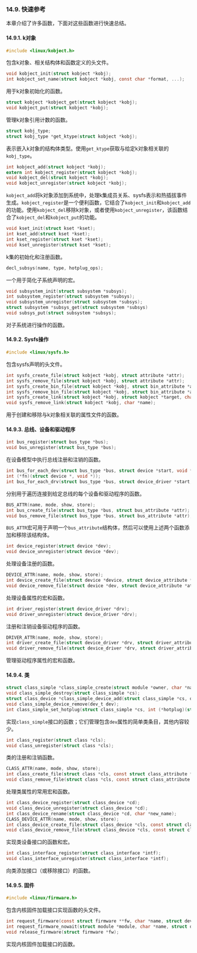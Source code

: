 ### 14.9. 快速参考
本章介绍了许多函数，下面对这些函数进行快速总结。
#### 14.9.1. k对象
```c
#include <linux/kobject.h>
```
包含k对象、相关结构体和函数定义的头文件。
```c
void kobject_init(struct kobject *kobj);
int kobject_set_name(struct kobject *kobj, const char *format, ...);
```
用于k对象初始化的函数。
```c
struct kobject *kobject_get(struct kobject *kobj);
void kobject_put(struct kobject *kobj);
```
管理k对象引用计数的函数。
```c
struct kobj_type;
struct kobj_type *get_ktype(struct kobject *kobj);
```
表示嵌入k对象的结构体类型。使用`get_ktype`获取与给定k对象相关联的`kobj_type`。
```c
int kobject_add(struct kobject *kobj);
extern int kobject_register(struct kobject *kobj);
void kobject_del(struct kobject *kobj);
void kobject_unregister(struct kobject *kobj);
```
`kobject_add`将k对象添加到系统中，处理k集成员关系、sysfs表示和热插拔事件生成。`kobject_register`是一个便利函数，它结合了`kobject_init`和`kobject_add`的功能。使用`kobject_del`移除k对象，或者使用`kobject_unregister`，该函数结合了`kobject_del`和`kobject_put`的功能。
```c
void kset_init(struct kset *kset);
int kset_add(struct kset *kset);
int kset_register(struct kset *kset);
void kset_unregister(struct kset *kset);
```
k集的初始化和注册函数。
```c
decl_subsys(name, type, hotplug_ops);
```
一个用于简化子系统声明的宏。
```c
void subsystem_init(struct subsystem *subsys);
int subsystem_register(struct subsystem *subsys);
void subsystem_unregister(struct subsystem *subsys);
struct subsystem *subsys_get(struct subsystem *subsys)
void subsys_put(struct subsystem *subsys);
```
对子系统进行操作的函数。

#### 14.9.2. Sysfs操作
```c
#include <linux/sysfs.h>
```
包含sysfs声明的头文件。
```c
int sysfs_create_file(struct kobject *kobj, struct attribute *attr);
int sysfs_remove_file(struct kobject *kobj, struct attribute *attr);
int sysfs_create_bin_file(struct kobject *kobj, struct bin_attribute *attr);
int sysfs_remove_bin_file(struct kobject *kobj, struct bin_attribute *attr);
int sysfs_create_link(struct kobject *kobj, struct kobject *target, char *name);
void sysfs_remove_link(struct kobject *kobj, char *name);
```
用于创建和移除与k对象相关联的属性文件的函数。

#### 14.9.3. 总线、设备和驱动程序
```c
int bus_register(struct bus_type *bus);
void bus_unregister(struct bus_type *bus);
```
在设备模型中执行总线注册和注销的函数。
```c
int bus_for_each_dev(struct bus_type *bus, struct device *start, void *data,
int (*fn)(struct device *, void *));
int bus_for_each_drv(struct bus_type *bus, struct device_driver *start, void *data, int (*fn)(struct device_driver *, void *));
```
分别用于遍历连接到给定总线的每个设备和驱动程序的函数。
```c
BUS_ATTR(name, mode, show, store);
int bus_create_file(struct bus_type *bus, struct bus_attribute *attr);
void bus_remove_file(struct bus_type *bus, struct bus_attribute *attr);
```
`BUS_ATTR`宏可用于声明一个`bus_attribute`结构体，然后可以使用上述两个函数添加和移除该结构体。
```c
int device_register(struct device *dev);
void device_unregister(struct device *dev);
```
处理设备注册的函数。
```c
DEVICE_ATTR(name, mode, show, store);
int device_create_file(struct device *device, struct device_attribute *entry);
void device_remove_file(struct device *dev, struct device_attribute *attr);
```
处理设备属性的宏和函数。
```c
int driver_register(struct device_driver *drv);
void driver_unregister(struct device_driver *drv);
```
注册和注销设备驱动程序的函数。
```c
DRIVER_ATTR(name, mode, show, store);
int driver_create_file(struct device_driver *drv, struct driver_attribute *attr);
void driver_remove_file(struct device_driver *drv, struct driver_attribute *attr);
```
管理驱动程序属性的宏和函数。

#### 14.9.4. 类
```c
struct class_simple *class_simple_create(struct module *owner, char *name);
void class_simple_destroy(struct class_simple *cs);
struct class_device *class_simple_device_add(struct class_simple *cs, dev_t devnum, struct device *device, const char *fmt, ...);
void class_simple_device_remove(dev_t dev);
int class_simple_set_hotplug(struct class_simple *cs, int (*hotplug)(struct class_device *dev, char **envp, int num_envp, char *buffer, int buffer_size));
```
实现`class_simple`接口的函数；它们管理包含`dev`属性的简单类条目，其他内容较少。
```c
int class_register(struct class *cls);
void class_unregister(struct class *cls);
```
类的注册和注销函数。
```c
CLASS_ATTR(name, mode, show, store);
int class_create_file(struct class *cls, const struct class_attribute *attr);
void class_remove_file(struct class *cls, const struct class_attribute *attr);
```
处理类属性的常用宏和函数。
```c
int class_device_register(struct class_device *cd);
void class_device_unregister(struct class_device *cd);
int class_device_rename(struct class_device *cd, char *new_name);
CLASS_DEVICE_ATTR(name, mode, show, store);
int class_device_create_file(struct class_device *cls, const struct class_device_attribute *attr);
void class_device_remove_file(struct class_device *cls, const struct class_device_attribute *attr);
```
实现类设备接口的函数和宏。
```c
int class_interface_register(struct class_interface *intf);
void class_interface_unregister(struct class_interface *intf);
```
向类添加接口（或移除接口）的函数。

#### 14.9.5. 固件
```c
#include <linux/firmware.h>
```
包含内核固件加载接口实现函数的头文件。
```c
int request_firmware(const struct firmware **fw, char *name, struct device *device);
int request_firmware_nowait(struct module *module, char *name, struct device *device, void *context, void (*cont)(const struct firmware *fw, void *context));
void release_firmware(struct firmware *fw);
```
实现内核固件加载接口的函数。 